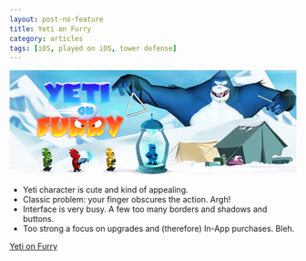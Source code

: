 ```yaml
---
layout: post-no-feature
title: Yeti on Furry
category: articles
tags: [iOS, played on iOS, tower defense]
---
```


<a href="http://www.ama-studios.com/games/yeti-on-furry/">![Yeti on Furry](/images/YetiOnFurry.jpg)</a>

* Yeti character is cute and kind of appealing.
* Classic problem: your finger obscures the action. Argh!
* Interface is very busy. A few too many borders and shadows and buttons.
* Too strong a focus on upgrades and (therefore) In-App purchases. Bleh.

[Yeti on Furry](http://www.ama-studios.com/games/yeti-on-furry/)